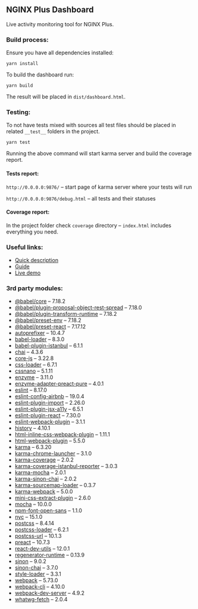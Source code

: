 ## NGINX Plus Dashboard

Live activity monitoring tool for NGINX Plus.

### Build process:

Ensure you have all dependencies installed:
```
yarn install
```

To build the dashboard run:
```
yarn build
```
The result will be placed in `dist/dashboard.html`.

### Testing:

To not have tests mixed with sources all test files should be placed in related `__test__` folders in the project.

```
yarn test
```
Running the above command will start karma server and build the coverage report.

#### Tests report:

`http://0.0.0.0:9876/` – start page of karma server where your tests will run

`http://0.0.0.0:9876/debug.html` – all tests and their statuses

#### Coverage report:

In the project folder check `coverage` directory – `index.html` includes everything you need.

### Useful links:
* [Quick description](https://www.nginx.com/products/nginx/live-activity-monitoring/)
* [Guide](https://docs.nginx.com/nginx/admin-guide/monitoring/live-activity-monitoring/#using-the-dashboard)
* [Live demo](https://demo.nginx.com/)

### 3rd party modules:
* [@babel/core](https://www.npmjs.com/package/@babel/core) – 7.18.2
* [@babel/plugin-proposal-object-rest-spread](https://www.npmjs.com/package/@babel/plugin-proposal-object-rest-spread) – 7.18.0
* [@babel/plugin-transform-runtime](https://www.npmjs.com/package/@babel/plugin-transform-runtime) – 7.18.2
* [@babel/preset-env](https://www.npmjs.com/package/@babel/preset-env) – 7.18.2
* [@babel/preset-react](https://www.npmjs.com/package/@babel/preset-react) – 7.17.12
* [autoprefixer](https://www.npmjs.com/package/autoprefixer) – 10.4.7
* [babel-loader](https://github.com/babel/babel-loader) – 8.3.0
* [babel-plugin-istanbul](https://github.com/istanbuljs/babel-plugin-istanbul) – 6.1.1
* [chai](https://www.npmjs.com/package/chai) – 4.3.6
* [core-js](https://www.npmjs.com/package/core-js) – 3.22.8
* [css-loader](https://www.npmjs.com/package/css-loader) – 6.7.1
* [cssnano](https://www.npmjs.com/package/cssnano) – 5.1.11
* [enzyme](https://www.npmjs.com/package/enzyme) – 3.11.0
* [enzyme-adapter-preact-pure](https://www.npmjs.com/package/enzyme-adapter-preact-pure) – 4.0.1
* [eslint](https://www.npmjs.com/package/eslint) – 8.17.0
* [eslint-config-airbnb](https://www.npmjs.com/package/eslint-config-airbnb) – 19.0.4
* [eslint-plugin-import](https://www.npmjs.com/package/eslint-plugin-import) – 2.26.0
* [eslint-plugin-jsx-a11y](https://www.npmjs.com/package/eslint-plugin-jsx-a11y) – 6.5.1
* [eslint-plugin-react](https://www.npmjs.com/package/eslint-plugin-react) – 7.30.0
* [eslint-webpack-plugin](https://www.npmjs.com/package/eslint-webpack-plugin) – 3.1.1
* [history](https://www.npmjs.com/package/history) – 4.10.1
* [html-inline-css-webpack-plugin](https://www.npmjs.com/package/html-inline-css-webpack-plugin) – 1.11.1
* [html-webpack-plugin](https://www.npmjs.com/package/html-webpack-plugin) – 5.5.0
* [karma](https://github.com/karma-runner/karma) – 6.3.20
* [karma-chrome-launcher](https://www.npmjs.com/package/karma-chrome-launcher) – 3.1.0
* [karma-coverage](https://www.npmjs.com/package/karma-coverage) – 2.0.2
* [karma-coverage-istanbul-reporter](https://www.npmjs.com/package/karma-coverage-istanbul-reporter) – 3.0.3
* [karma-mocha](https://www.npmjs.com/package/karma-mocha) – 2.0.1
* [karma-sinon-chai](https://www.npmjs.com/package/karma-sinon-chai) – 2.0.2
* [karma-sourcemap-loader](https://www.npmjs.com/package/karma-sourcemap-loader) – 0.3.7
* [karma-webpack](https://www.npmjs.com/package/karma-webpack) – 5.0.0
* [mini-css-extract-plugin](https://www.npmjs.com/package/mini-css-extract-plugin) – 2.6.0
* [mocha](https://www.npmjs.com/package/mocha) – 10.0.0
* [npm-font-open-sans](https://github.com/dasrick/npm-font-open-sans) – 1.1.0
* [nyc](https://www.npmjs.com/package/nyc) – 15.1.0
* [postcss](https://www.npmjs.com/package/postcss) – 8.4.14
* [postcss-loader](https://www.npmjs.com/package/postcss-loader) – 6.2.1
* [postcss-url](https://github.com/postcss/postcss-url/) – 10.1.3
* [preact](https://www.npmjs.com/package/preact) – 10.7.3
* [react-dev-utils](https://www.npmjs.com/package/react-dev-utils) – 12.0.1
* [regenerator-runtime](https://www.npmjs.com/package/regenerator-runtime) – 0.13.9
* [sinon](https://www.npmjs.com/package/sinon) – 9.0.2
* [sinon-chai](https://www.npmjs.com/package/sinon-chai) – 3.7.0
* [style-loader](https://www.npmjs.com/package/style-loader) – 3.3.1
* [webpack](https://www.npmjs.com/package/webpack) – 5.73.0
* [webpack-cli](https://www.npmjs.com/package/webpack-cli) – 4.10.0
* [webpack-dev-server](https://www.npmjs.com/package/webpack-dev-server) – 4.9.2
* [whatwg-fetch](https://www.npmjs.com/package/whatwg-fetch) – 2.0.4
